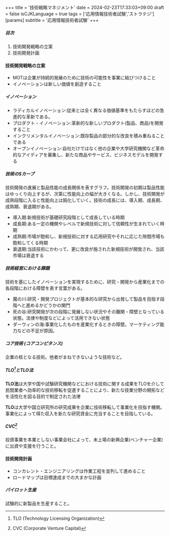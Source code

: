 +++
title = '技術戦略マネジメント'
date = 2024-02-23T17:33:03+09:00
draft = false
isCJKLanguage = true
tags = ['応用情報技術者試験','ストラテジ']
[params]
    subtitle = '応用情報技術者試験'
+++

##### 目次
1. 技術開発戦略の立案
2. 技術開発計画

#### 技術開発戦略の立案
* MOTは企業が持続的発展のために技術の可能性を事業に結びつけること
* イノベーションは新しい価値を創造すること

##### イノベーション
* ラディカルイノベーション:従来とは全く異なる価値基準をもたらすほどの急進的な革新である。
* プロダクト・イノベーション:革新的な新しいプロダクト(製品、商品)を開発すること
* インクリメンタルイノベーション:既存製品の部分的な改良を積み重ねることである
* オープンイノベーション:自社だけではなく他の企業や大学研究機関など革命的なアイディアを募集し、新たな商品やサービス、ビジネスモデルを開発する

##### 技術のSカーブ
技術開発の進展と製品性能の成長関係を表すグラフ。技術開発の初期は製品性能はゆっくり向上するが、次第に性能向上の幅が大きくなる。しかし、技術開発が成熟段階に入ると性能向上は鈍化していく。技術の成長には、導入期、成長期、成熟期、衰退期がある。
* 導入期:新規技術が基礎研究段階として成長している時期
* 成長期:ある一定の機関やレベルで新規技術に対して信頼性が生まれていく時期
* 成熟期:市場が飽和し、新規技術に対する応用研究やそれに応じた隙間市場も飽和してくる時期
* 衰退期:当該技術にかわって、更に改良が施された新規技術が開発され、当該市場は衰退する

##### 技術経営における課題
技術を基にしたイノベーションを実現するために、研究・開発から産業化までの各段階における障壁を表す言葉がある。
* 魔の川:研究・開発プロジェクトが基本的な研究から出発して製品を目指す段階へと進めるかどうかの関門
* 死の谷:研究開発が次の段階に発展しない状況やその難関・障壁となっている状態。法律や制度などによって活用できない状態
* ダーウィンの海:事業化したものを産業化するときの障壁。マーケティング能力などの不足が原因。

##### コア技術 (コアコンピタンス)
企業の核となる技術。他者がまねできないような技術など。

##### TLO[^1]とTLO法
**TLO法**は大学や国や試験研究機関などにおける技術に関する成果をTLOを介して民間業者へ効率的な技術移転を促進することにより、新たな技業分野の開拓などを活性化を図る目的で制定された法律

**TLO**は大学や国立研究所の研究成果を企業に技術移転して事業化を目指す機関。事業化によって得た収入を新たな研究資金に充当することを目指している。

##### CVC[^2]
投資事業を本業としない事業会社によって、未上場の新興企業(ベンチャー企業)に出資や支援を行うこと。

#### 技術開発計画
* コンカレント・エンジニアリングは作業工程を並列して進めること
* ロードマップは目標達成までの大まかな計画

##### パイロット生産
試験的に新製品を生産すること。

[^1]: TLO (Technology Licensing Organization)
[^2]: CVC (Corporate Venture Capital)